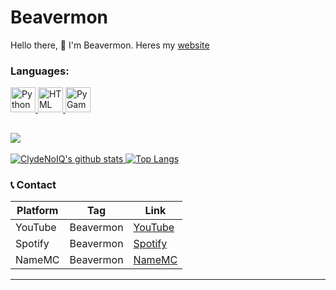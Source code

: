 # Beavermon
Hello there, 👋 I'm Beavermon. Heres my [website](https://www.youtube.com/watch?v=xvFZjo5PgG0)

<h3 align="left">Languages:</h3>
<a href="https://www.python.org" target="_blank"> <img src="https://o.remove.bg/downloads/0db7966e-2fe0-47c9-8009-a03b8a1647b4/image-removebg-preview.png" alt="Python" width="40" height="40"/> <a href="https://html.com" target="-blank"> <img src="https://o.remove.bg/downloads/8e154eeb-b481-4658-96d2-10b200ed1ef9/image-removebg-preview.png" alt="HTML" width="40" height="40"/> <a href="https://www.pygame.org/news" target="_blank"> <img src="https://o.remove.bg/downloads/5e7194af-f176-44d0-9bb5-1dc080ad2722/image-removebg-preview.png" alt="PyGame" width="40" height="40"/>

<br>

![](https://komarev.com/ghpvc/?username=Beqavermon&color=blue)
---
![ClydeNoIQ's github stats](https://github-readme-stats.vercel.app/api/?username=Beavermon&show_icons=true&hide_border=true&theme=algolia&count_private=true)
[![Top Langs](https://github-readme-stats.vercel.app/api/top-langs/?username=Beavermon&show_icons=true&hide_border=true&theme=algolia&count_private=true)](https://github.com/ClydeplayzYT590)

### 📞 Contact
| Platform | Tag | Link |
|-------|-------------|------|
| YouTube | Beavermon | [YouTube](https://www.youtube.com/@beavermon/videos) | 
| Spotify | Beavermon | [Spotify](https://open.spotify.com/user/6kv8sgjqq9qlis6j1gdtfc7hf)
| NameMC | Beavermon | [NameMC](https://namemc.com/profile/BeaverMon.1)
****
<!--

